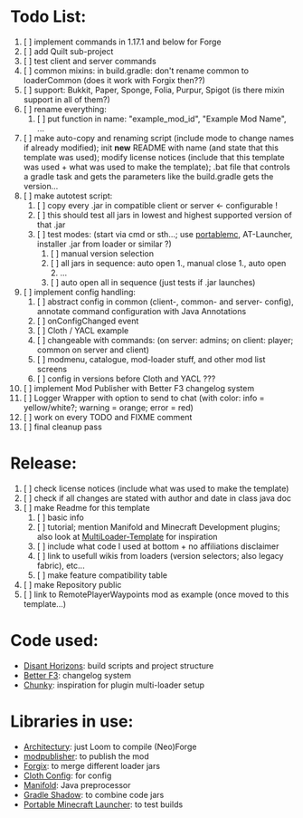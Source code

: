 # Todo List:
1. [ ] implement commands in 1.17.1 and below for Forge
2. [ ] add Quilt sub-project
3. [ ] test client and server commands
4. [ ] common mixins: in build.gradle: don't rename common to loaderCommon (does it work with Forgix then??)
5. [ ] support: Bukkit, Paper, Sponge, Folia, Purpur, Spigot (is there mixin support in all of them?)
6. [ ] rename everything:
   1. [ ] put function in name: "example_mod_id", "Example Mod Name", ...
7. [ ] make auto-copy and renaming script (include mode to change names if already modified); init **new** README with name (and state that this template was used); modify license notices (include that this template was used + what was used to make the template); .bat file that controls a gradle task and gets the parameters like the build.gradle gets the version...
8. [ ] make autotest script:
   1. [ ] copy every .jar in compatible client or server <- configurable !
   2. [ ] this should test all jars in lowest and highest supported version of that .jar
   3. [ ] test modes: (start via cmd or sth...; use [portablemc](https://github.com/mindstorm38/portablemc), AT-Launcher, installer .jar from loader or similar ?)
      1. [ ] manual version selection
      2. [ ] all jars in sequence: auto open 1., manual close 1., auto open 2. ...
      3. [ ] auto open all in sequence (just tests if .jar launches)
9. [ ] implement config handling:
   1. [ ] abstract config in common (client-, common- and server- config), annotate command configuration with Java Annotations
   2. [ ] onConfigChanged event
   3. [ ] Cloth / YACL example
   4. [ ] changeable with commands:  (on server: admins; on client: player; common on server and client)
   5. [ ] modmenu, catalogue, mod-loader stuff, and other mod list screens
   6. [ ] config in versions before Cloth and YACL ???
10. [ ] implement Mod Publisher with Better F3 changelog system
11. [ ] Logger Wrapper with option to send to chat (with color: info = yellow/white?; warning = orange; error = red)
12. [ ] work on every TODO and FIXME comment
13. [ ] final cleanup pass

# Release:
1. [ ] check license notices (include what was used to make the template)
2. [ ] check if all changes are stated with author and date in class java doc
3. [ ] make Readme for this template
   1. [ ] basic info
   2. [ ] tutorial; mention Manifold and Minecraft Development plugins; also look at [MultiLoader-Template](https://github.com/jaredlll08/MultiLoader-Template) for inspiration
   3. [ ] include what code I used at bottom + no affiliations disclaimer
   4. [ ] link to usefull wikis from loaders (version selectors; also legacy fabric), etc...
   5. [ ] make feature compatibility table
4. [ ] make Repository public
5. [ ] link to RemotePlayerWaypoints mod as example (once moved to this template...)

# Code used:
- [Disant Horizons](https://gitlab.com/jeseibel/distant-horizons): build scripts and project structure
- [Better F3](https://github.com/TreyRuffy/BetterF3): changelog system
- [Chunky](https://github.com/pop4959/Chunky): inspiration for plugin multi-loader setup

# Libraries in use:
- [Architectury](https://github.com/architectury): just Loom to compile (Neo)Forge
- [modpublisher](https://github.com/firstdarkdev/modpublisher): to publish the mod
- [Forgix](https://github.com/PacifistMC/Forgix): to merge different loader jars
- [Cloth Config](https://github.com/shedaniel/cloth-config): for config
- [Manifold](https://github.com/manifold-systems): Java preprocessor
- [Gradle Shadow](https://github.com/johnrengelman/shadow): to combine code jars
- [Portable Minecraft Launcher](https://github.com/mindstorm38/portablemc): to test builds